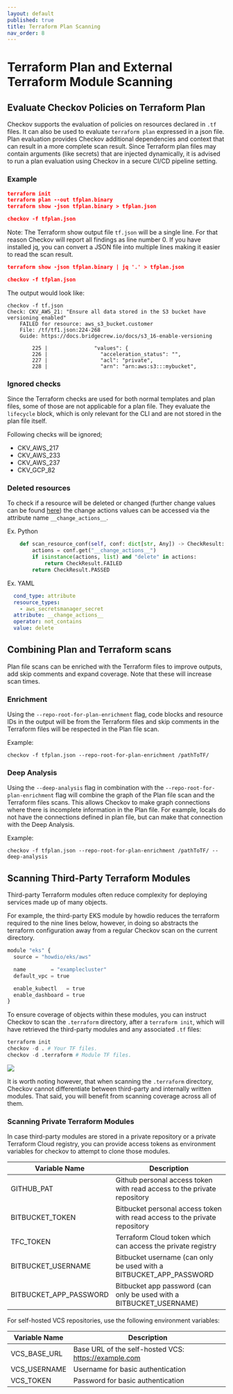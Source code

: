 ```yaml
---
layout: default
published: true
title: Terraform Plan Scanning
nav_order: 8
---
```


# Terraform Plan and External Terraform Module Scanning

## Evaluate Checkov Policies on Terraform Plan
Checkov supports the evaluation of policies on resources declared in `.tf` files. It can also be used to evaluate `terraform plan` expressed in a json file. Plan evaluation provides Checkov additional dependencies and context that can result in a more complete scan result. Since Terraform plan files may contain arguments (like secrets) that are injected dynamically, it is advised to run a plan evaluation using Checkov in a secure CI/CD pipeline setting.

### Example

```json
terraform init
terraform plan --out tfplan.binary
terraform show -json tfplan.binary > tfplan.json

checkov -f tfplan.json
```

Note: The Terraform show output file `tf.json` will be a single line. For that reason Checkov will report all findings as line number 0.
If you have installed jq, you can convert a JSON file into multiple lines making it easier to read the scan result.

```json
terraform show -json tfplan.binary | jq '.' > tfplan.json

checkov -f tfplan.json
```

The output would look like:
```
checkov -f tf.json
Check: CKV_AWS_21: "Ensure all data stored in the S3 bucket have versioning enabled"
	FAILED for resource: aws_s3_bucket.customer
	File: /tf/tf1.json:224-268
	Guide: https://docs.bridgecrew.io/docs/s3_16-enable-versioning

		225 |               "values": {
		226 |                 "acceleration_status": "",
		227 |                 "acl": "private",
		228 |                 "arn": "arn:aws:s3:::mybucket",
```

### Ignored checks

Since the Terraform checks are used for both normal templates and plan files, some of those are not applicable for a plan file.
They evaluate the `lifecycle` block, which is only relevant for the CLI and are not stored in the plan file itself.

Following checks will be ignored;
- CKV_AWS_217 
- CKV_AWS_233
- CKV_AWS_237 
- CKV_GCP_82

### Deleted resources

To check if a resource will be deleted or changed (further change values can be found [here](https://www.terraform.io/internals/json-format#change-representation)) the change actions values can be accessed via the attribute name `__change_actions__`.

Ex. Python
```python
    def scan_resource_conf(self, conf: dict[str, Any]) -> CheckResult:
        actions = conf.get("__change_actions__")
        if isinstance(actions, list) and "delete" in actions:
            return CheckResult.FAILED
        return CheckResult.PASSED
```

Ex. YAML
```yaml
  cond_type: attribute
  resource_types:
    - aws_secretsmanager_secret
  attribute: __change_actions__
  operator: not_contains
  value: delete
```

## Combining Plan and Terraform scans
Plan file scans can be enriched with the Terraform files to improve outputs, add skip comments and expand coverage. Note that these will increase scan times.

### Enrichment
Using the `--repo-root-for-plan-enrichment` flag, code blocks and resource IDs in the output will be from the Terraform files and skip comments in the Terraform files will be respected in the Plan file scan.

Example:
```
checkov -f tfplan.json --repo-root-for-plan-enrichment /pathToTF/
```

### Deep Analysis
Using the `--deep-analysis` flag in combination with the `--repo-root-for-plan-enrichment` flag will combine the graph of the Plan file scan and the Terraform files scans. This allows Checkov to make graph connections where there is incomplete information in the Plan file. For example, locals do not have the connections defined in plan file, but can make that connection with the Deep Analysis.

Example:
```
checkov -f tfplan.json --repo-root-for-plan-enrichment /pathToTF/ --deep-analysis
```


## Scanning Third-Party Terraform Modules
Third-party Terraform modules often reduce complexity for deploying services made up of many objects.

For example, the third-party EKS module by howdio reduces the terraform required to the nine lines below, however, in doing so abstracts the terraform configuration away from a regular Checkov scan on the current directory.

```python
module "eks" {
  source = "howdio/eks/aws"

  name        = "examplecluster"
  default_vpc = true

  enable_kubectl   = true
  enable_dashboard = true
}
```

To ensure coverage of objects within these modules, you can instruct Checkov to scan the `.terraform` directory, after a `terraform init`, which will have retrieved the third-party modules and any associated `.tf` files:

```python
terraform init
checkov -d . # Your TF files.
checkov -d .terraform # Module TF files.
```

![](terraform-module-scanning)

It is worth noting however, that when scanning the `.terraform` directory, Checkov cannot differentiate between third-party and internally written modules. That said, you will benefit from scanning coverage across all of them.

### Scanning Private Terraform Modules

In case third-party modules are stored in a private repository or a private Terraform Cloud registry, you can provide access tokens as environment variables for checkov to attempt to clone those modules. 

| Variable Name          | Description                                                                |
|------------------------|----------------------------------------------------------------------------|
| GITHUB_PAT             | Github personal access token with read access to the private repository    |
| BITBUCKET_TOKEN        | Bitbucket personal access token with read access to the private repository |
| TFC_TOKEN              | Terraform Cloud token which can access the private registry                |
| BITBUCKET_USERNAME     | Bitbucket username (can only be used with a BITBUCKET_APP_PASSWORD         |
| BITBUCKET_APP_PASSWORD | Bitbucket app password (can only be used with a BITBUCKET_USERNAME)        |

For self-hosted VCS repositories, use the following environment variables:

| Variable Name | Description                                          |
|---------------|------------------------------------------------------|
| VCS_BASE_URL  | Base URL of the self-hosted VCS: https://example.com |
| VCS_USERNAME  | Username for basic authentication                    |
| VCS_TOKEN     | Password for basic authentication                    |
